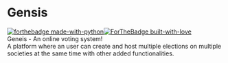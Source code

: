 # Gensis 
[![forthebadge made-with-python](http://ForTheBadge.com/images/badges/made-with-python.svg)](https://www.python.org/)[![ForTheBadge built-with-love](http://ForTheBadge.com/images/badges/built-with-love.svg)](https://GitHub.com/Naereen/)   
Geneis - An online voting system!   
A platform where an user can create and host multiple elections on multiple societies at the same time with other added functionalities.
